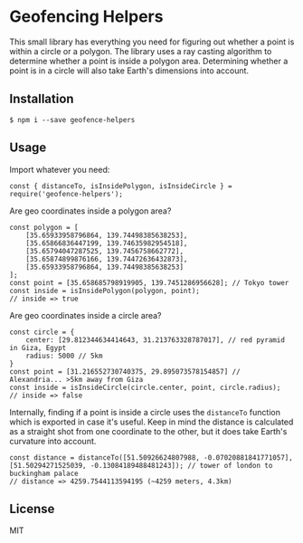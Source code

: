 # Geofencing Helpers

This small library has everything you need for figuring out whether a point is within a circle or a polygon. The library uses a ray casting algorithm to determine whether a point is inside a polygon area. Determining whether a point is in a circle will also take Earth's dimensions into account.

## Installation

```
$ npm i --save geofence-helpers
```

## Usage

Import whatever you need:

```JS
const { distanceTo, isInsidePolygon, isInsideCircle } = require('geofence-helpers');
```

Are geo coordinates inside a polygon area?

```JS
const polygon = [
    [35.65933958796864, 139.74498385638253],
    [35.65866836447199, 139.74635982954518],
    [35.65794047287525, 139.7456758662772],
    [35.65874899876166, 139.74472636432873],
    [35.65933958796864, 139.74498385638253]
];
const point = [35.658685798919905, 139.7451286956628]; // Tokyo tower
const inside = isInsidePolygon(polygon, point);
// inside => true
```

Are geo coordinates inside a circle area?

```JS
const circle = {
    center: [29.812344634414643, 31.213763328787017], // red pyramid in Giza, Egypt
    radius: 5000 // 5km
}
const point = [31.216552730740375, 29.895073578154857] // Alexandria... >5km away from Giza
const inside = isInsideCircle(circle.center, point, circle.radius);
// inside => false
```

Internally, finding if a point is inside a circle uses the `distanceTo` function which is exported in case it's useful. Keep in mind the distance is calculated as a straight shot from one coordinate to the other, but it does take Earth's curvature into account.
```JS
const distance = distanceTo([51.50926624807988, -0.07020881841771057], [51.50294271525039, -0.13084189488481243]); // tower of london to buckingham palace
// distance => 4259.7544113594195 (~4259 meters, 4.3km)
```

## License

MIT